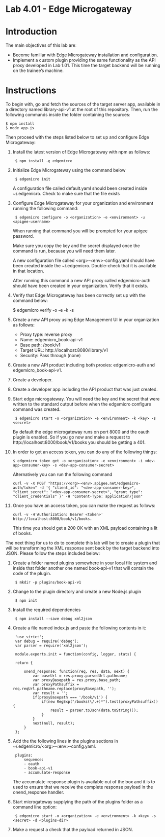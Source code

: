 # Lab 4.01 - Edge Microgateway

# Introduction

The main objectives of this lab are:

* Become familiar with Edge Microgateway installation and configuration.
* Implement a custom plugin providing the same functionality as the API proxy developed in Lab 1.01. This time the target backend will be running on the trainee’s machine.

# Instructions

To begin with, go and fetch the sources of the target server app, available in a directory named library-api-v1 at the root of this repository. Then, run the following commands inside the folder containing the sources:

```
$ npm install
$ node app.js
```

Then proceed with the steps listed below to set up and configure Edge Microgateway:

1. Install the latest version of Edge Microgateway with npm as follows:

        $ npm install -g edgemicro

2. Initialize Edge Microgateway using the command below

        $ edgemicro init

    A configuration file called default.yaml should been created inside ~/.edgemicro. Check to make sure that the file exists

3. Configure Edge Microgateway for your organization and environment running the following command:

        $ edgemicro configure -o <organization> -e <environment> -u <apigee-username>

    When running that command you will be prompted for your apigee password.

    Make sure you copy the key and the secret displayed once the command is run, because you will need them later.

    A new configuration file called &lt;org&gt;-&lt;env&gt;-config.yaml should have been created inside the ~/.edgemicro. Double-check that it is available in that location.

    After running this command a new API proxy called edgemicro-auth should have been created in your organization. Verify that it exists.

4. Verify that Edge Microgateway has been correctly set up with the command below:

    $ edgemicro verify -o <organization> -e <environment> -k <key> -s <secret>

5. Create a new API proxy using Edge Management UI in your organization as follows:

    * Proxy type: reverse proxy
    * Name: edgemicro_book-api-v1
    * Base path: /book/v1
    * Target URL: http://localhost:8080/library/v1
    * Security: Pass through (none)

6. Create a new API product including both proxies: edgemicro-auth and edgemicro_book-api-v1.

7. Create a developer.

8. Create a developer app including the API product that was just created.

9. Start edge microgateway. You will need the key and the secret that were written to the standard output before when the edgemicro configure command was created.

        $ edgemicro start -o <organization> -e <environment> -k <key> -s <secret>

    By default the edge microgateway runs on port 8000 and the oauth plugin is enabled. So if you go now and make a request to http://localhost:8000/book/v1/books you should be getting a 401.

10. In order to get an access token, you can do any of the following things:

        $ edgemicro token get -o <organization> -e <environment> -i <dev-app-consumer-key> -s <dev-app-consumer-secret>

    Alternatively you can run the following command

        curl -v -X POST "https://<org>-<env>.apigee.net/edgemicro-auth/token" -d '{ "client_id": "<dev-app-consumer-key>", "client_secret": "<dev-app-consumer-secret>", "grant_type": "client_credentials" }' -H "Content-Type: application/json"

11. Once you have an access token, you can make the request as follows:

        curl -v -H'Authorization: Bearer <token>' http://localhost:8000/book/v1/books.

    This time you should get a 200 OK with an XML payload containing a lit of books.

The next thing for us to do to complete this lab will be to create a plugin that will be transforming the XML response sent back by the target backend into JSON. Please follow the steps included below:

1. Create a folder named plugins somewhere in your local file system and inside that folder another one named book-api-v1 that will contain the code of the plugin.

        $ mkdir -p plugins/book-api-v1

2. Change to the plugin directory and create a new Node.js plugin

        $ npm init

3. Install the required dependencies

        $ npm install --save debug xml2json

4. Create a file named index.js and paste the following contents in it:

        'use strict';
        var debug = require('debug');
        var parser = require('xml2json');

        module.exports.init = function(config, logger, stats) {

        return {

            onend_response: function(req, res, data, next) {
                var baseUrl = res.proxy.parsedUrl.pathname;
                var proxyBasepath = res.proxy.base_path;
                var proxyPathsuffix = req.reqUrl.pathname.replace(proxyBasepath, '');
                var result = '';
                if(proxyBasepath === '/book/v1') {
                    if(new RegExp("/books(\/.+)*").test(proxyPathsuffix)) {
                        result = parser.toJson(data.toString());
                    }
                }
                next(null, result);
            }
        };

5. Add the the following lines in the plugins sections in ~/.edgemicro/&lt;org&gt;-&lt;env&gt;-config.yaml.

        plugins:
            sequence:
            - oauth
            - book-api-v1
            - accumulate-response

    The accumulate-response plugin is available out of the box and it is to used to ensure that we receive the complete response payload in the onend_response handler.

6. Start microgateway supplying the path of the plugins folder as a command line option:

        $ edgemicro start -o <organization> -e <environment> -k <key> -s <secret> -d <plugins-dir>

7. Make a request a check that the payload returned in JSON.
